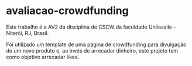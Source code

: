 # avaliacao-crowdfunding

Este trabalho é a AV2 da disciplina de CSCW da faculdade Unilasalle - Niterói, RJ, Brasil.

Foi utilizado um template de uma página de crowdfunding para divulgação de um novo produto e, 
ao invés de arrecadar dinheiro, este projeto tem como objetivo arrecadar likes.
